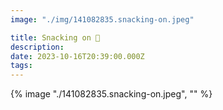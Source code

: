 ```yaml
---
image: "./img/141082835.snacking-on.jpeg"

title: Snacking on 🥦
description: 
date: 2023-10-16T20:39:00.000Z
tags: 
---
```

{% image "./141082835.snacking-on.jpeg", "" %}